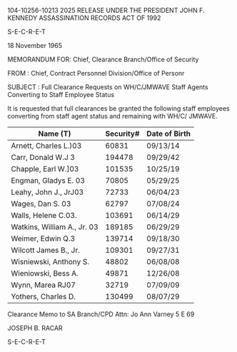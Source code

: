 104-10256-10213 2025 RELEASE UNDER THE PRESIDENT JOHN F. KENNEDY ASSASSINATION RECORDS ACT OF 1992

S-E-C-R-E-T

18 November 1965

MEMORANDUM FOR: Chief, Clearance Branch/Office of Security

FROM : Chief, Contract Personnel Division/Office of Personr

SUBJECT : Full Clearance Requests on WH/C/JMWAVE Staff
Agents Converting to Staff Employee Status

It is requested that full clearances be granted the following staff
employees converting from staff agent status and remaining with WH/C/
JMWAVE.

| Name (T) | Security# | Date of Birth |
|---|---|---|
| Arnett, Charles L.)03 | 60831 | 09/13/14 |
| Carr, Donald W.J 3 | 194478 | 09/29/42 |
| Chapple, Earl W.]03 | 101535 | 10/25/19 |
| Engman, Gladys E. 03 | 70805 | 05/29/25 |
| Leahy, John J., JrJ03 | 72733 | 06/04/23 |
| Wages, Dan S. 03 | 62797 | 07/08/24 |
| Walls, Helene C.03. | 103691 | 06/14/29 |
| Watkins, William A., Jr. 03 | 189185 | 06/29/29 |
| Weimer, Edwin Q.3 | 139714 | 09/18/30 |
| Wilcott James B., Jr. | 109301 | 09/27/31 |
| Wisniewski, Anthony S. | 48802 | 06/08/08 |
| Wieniowski, Bess A. | 49871 | 12/26/08 |
| Wynn, Marea RJ07 | 32719 | 07/09/09 |
| Yothers, Charles D. | 130499 | 08/07/29 |

Clearance Memo to SA Branch/CPD
Attn: Jo Ann Varney
5 E 69

JOSEPH B. RACAR

S-E-C-R-E-T
